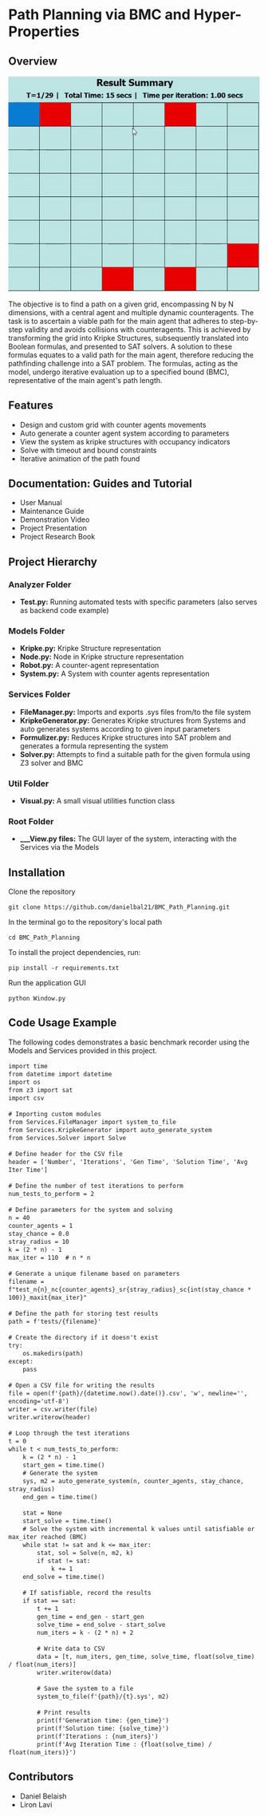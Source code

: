 # Path Planning via BMC and Hyper-Properties

## Overview
![](https://github.com/danielbal21/BMC_Path_Planning/blob/main/example_maze.gif)

The objective is to find a path on a given grid, encompassing N by N dimensions, with a central agent and multiple dynamic counteragents. The task is to ascertain a viable path for the main agent that adheres to step-by-step validity and avoids collisions with counteragents. This is achieved by transforming the grid into Kripke Structures, subsequently translated into Boolean formulas, and presented to SAT solvers. A solution to these formulas equates to a valid path for the main agent, therefore reducing the pathfinding challenge into a SAT problem. The formulas, acting as the model, undergo iterative evaluation up to a specified bound (BMC), representative of the main agent's path length.

## Features

- Design and custom grid with counter agents movements
- Auto generate a counter agent system according to parameters
- View the system as kripke structures with occupancy indicators
- Solve with timeout and bound constraints
- Iterative animation of the path found

## Documentation: Guides and Tutorial
- User Manual
- Maintenance Guide
- Demonstration Video
- Project Presentation
- Project Research Book
  
## Project Hierarchy

### Analyzer Folder
- **Test.py:** Running automated tests with specific parameters (also serves as backend code example)

### Models Folder
- **Kripke.py:** Kripke Structure representation
- **Node.py:** Node in Kripke structure representation
- **Robot.py:** A counter-agent representation
- **System.py:** A System with counter agents representation

### Services Folder
- **FileManager.py:** Imports and exports .sys files from/to the file system
- **KripkeGenerator.py:** Generates Kripke structures from Systems and auto generates systems according to given input parameters
- **Formulizer.py:** Reduces Kripke structures into SAT problem and generates a formula representing the system
- **Solver.py:** Attempts to find a suitable path for the given formula using Z3 solver and BMC

### Util Folder
- **Visual.py:** A small visual utilities function class 

### Root Folder
- **___View.py files:** The GUI layer of the system, interacting with the Services via the Models


## Installation

Clone the repository
```
git clone https://github.com/danielbal21/BMC_Path_Planning.git
```

In the terminal go to the repository's local path
```
cd BMC_Path_Planning
```

To install the project dependencies, run:
```
pip install -r requirements.txt
```

Run the application GUI
```
python Window.py
```

## Code Usage Example
The following codes demonstrates a basic benchmark recorder using the Models and Services provided in this project.

```
import time
from datetime import datetime
import os
from z3 import sat
import csv

# Importing custom modules
from Services.FileManager import system_to_file
from Services.KripkeGenerator import auto_generate_system
from Services.Solver import Solve

# Define header for the CSV file
header = ['Number', 'Iterations', 'Gen Time', 'Solution Time', 'Avg Iter Time']

# Define the number of test iterations to perform
num_tests_to_perform = 2

# Define parameters for the system and solving
n = 40
counter_agents = 1
stay_chance = 0.0
stray_radius = 10
k = (2 * n) - 1
max_iter = 110  # n * n

# Generate a unique filename based on parameters
filename = f"test_n{n}_nc{counter_agents}_sr{stray_radius}_sc{int(stay_chance * 100)}_maxit{max_iter}"

# Define the path for storing test results
path = f'tests/{filename}'

# Create the directory if it doesn't exist
try:
    os.makedirs(path)
except:
    pass

# Open a CSV file for writing the results
file = open(f'{path}/{datetime.now().date()}.csv', 'w', newline='', encoding='utf-8')
writer = csv.writer(file)
writer.writerow(header)

# Loop through the test iterations
t = 0
while t < num_tests_to_perform:
    k = (2 * n) - 1
    start_gen = time.time()
    # Generate the system
    sys, m2 = auto_generate_system(n, counter_agents, stay_chance, stray_radius)
    end_gen = time.time()

    stat = None
    start_solve = time.time()
    # Solve the system with incremental k values until satisfiable or max_iter reached (BMC)
    while stat != sat and k <= max_iter:
        stat, sol = Solve(n, m2, k)
        if stat != sat:
            k += 1
    end_solve = time.time()

    # If satisfiable, record the results
    if stat == sat:
        t += 1
        gen_time = end_gen - start_gen
        solve_time = end_solve - start_solve
        num_iters = k - (2 * n) + 2

        # Write data to CSV
        data = [t, num_iters, gen_time, solve_time, float(solve_time) / float(num_iters)]
        writer.writerow(data)

        # Save the system to a file
        system_to_file(f'{path}/{t}.sys', m2)

        # Print results
        print(f'Generation time: {gen_time}')
        print(f'Solution time: {solve_time}')
        print(f'Iterations : {num_iters}')
        print(f'Avg Iteration Time : {float(solve_time) / float(num_iters)}')

```

## Contributors

- Daniel Belaish
- Liron Lavi
